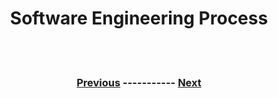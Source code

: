 
<div align=center> <h1>Software Engineering Process</h1> </div>
<br />
<br />



<div align=center> <h3>
  
  [Previous](https://github.com/KKBUGHUNTER/Software_Development/blob/main/Introduction.md)  -----------  [Next]()
  
  </p3> </div>
<br />
